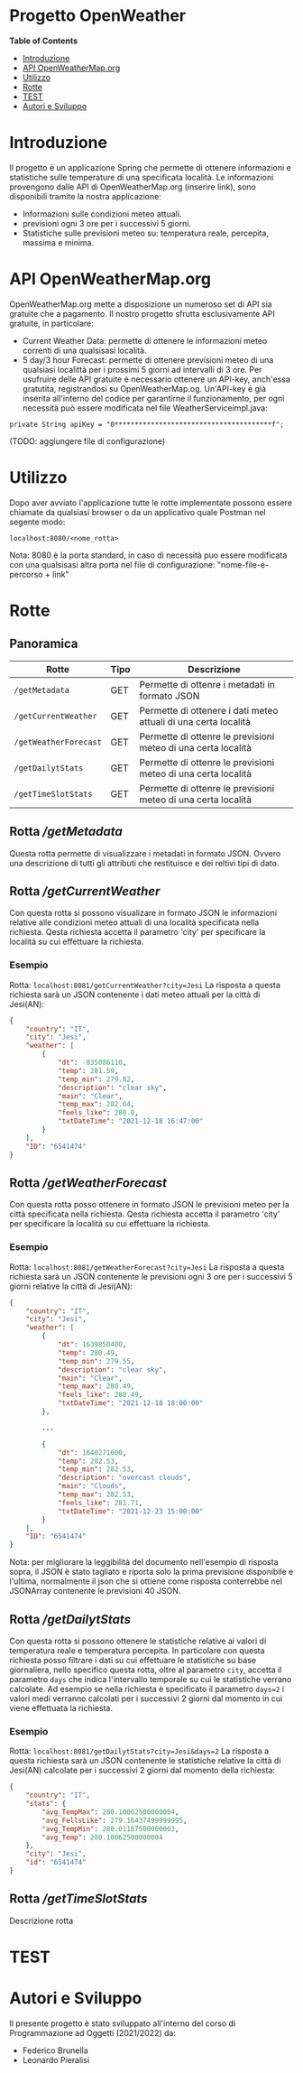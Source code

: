 # Progetto OpenWeather

**Table of Contents**
- [Introduzione](#id-section1)
- [API OpenWeatherMap.org](#id-section2)
- [Utilizzo](#id-section3)
- [Rotte](#id-section4)
- [TEST](#id-section5)
- [Autori e Sviluppo](#id-section6)

<div id='id-section1'/>

# Introduzione
Il progetto è un applicazione Spring che permette di ottenere informazioni e statistiche sulle temperature di una specificata località.
Le informazioni provengono dalle API di OpenWeatherMap.org (inserire link), sono disponibili tramite la nostra applicazione:
- Informazioni sulle condizioni meteo attuali.
- previsioni ogni 3 ore per i successivi 5 giorni.
- Statistiche sulle previsioni meteo su: temperatura reale, percepita, massima e minima.


<div id='id-section2'/>

# API OpenWeatherMap.org
OpenWeatherMap.org mette a disposizione un numeroso set di API sia gratuite che a pagamento.
Il nostro progetto sfrutta esclusivamente API gratuite, in particolare:
- Current Weather Data: permette di ottenere le informazioni meteo correnti di una qualsisasi località.
- 5 day/3 hour Forecast: permette di ottenere previsioni meteo di una qualsiasi localittà per i prossimi 5 giorni ad intervalli di 3 ore.
Per usufruire delle API gratuite è necessario ottenere un API-key, anch'essa gratutita, registrandosi su OpenWeatherMap.og.
Un'API-key è già inserita all'interno del codice per garantirne il funzionamento, per ogni necessità può essere modificata nel file WeatherServiceimpl.java:

`private String apiKey = "0***************************************f";`

(TODO: aggiungere file di configurazione)


<div id='id-section3'/>

# Utilizzo
Dopo aver avviato l'applicazione tutte le rotte implementate possono essere chiamate da qualsiasi browser o da un applicativo quale Postman nel segente modo:

`localhost:8080/<nome_rotta>`

Nota: 8080 è la porta standard, in caso di necessità puo essere modificata con una qualsisasi altra porta nel file di configurazione: "nome-file-e-percorso + link"


<div id='id-section4'/>

# Rotte
## Panoramica
| Rotte | Tipo |Descrizione                    |
| ------------- | ---- | ------------------------------ |
| `/getMetadata`      | GET | Permette di ottenre i metadati in formato JSON       |
| `/getCurrentWeather`   | GET | Permette di ottenere i dati meteo attuali di una certa località    |
| `/getWeatherForecast`   | GET | Permette di ottenre le previsioni meteo di una certa località |
| `/getDailytStats`   | GET | Permette di ottenre le previsioni meteo di una certa località |
| `/getTimeSlotStats`   | GET | Permette di ottenre le previsioni meteo di una certa località |

## Rotta */getMetadata*
Questa rotta permette di visualizzare i metadati in formato JSON.
Ovvero una descrizione di tutti gli attributi che restituisce e dei reltivi tipi di dato.


## Rotta */getCurrentWeather*
Con questa rotta si possono visualizare in formato JSON le informazioni relative alle condizioni meteo attuali di una località specificata nella richiesta.
Qesta richiesta accetta il parametro 'city' per specificare la località su cui effettuare la richiesta.

### Esempio
Rotta: `localhost:8081/getCurrentWeather?city=Jesi`
La risposta a questa richiesta sarà un JSON contenente i dati meteo attuali per la città di Jesi(AN):

```json
{
    "country": "IT",
    "city": "Jesi",
    "weather": [
        {
            "dt": -835086110,
            "temp": 281.59,
            "temp_min": 279.82,
            "description": "clear sky",
            "main": "Clear",
            "temp_max": 282.64,
            "feels_like": 280.0,
            "txtDateTime": "2021-12-18 16:47:00"
        }
    ],
    "ID": "6541474"
}
```

## Rotta */getWeatherForecast*
Con questa rotta posso ottenere in formato JSON le previsioni meteo per la città specificata nella richiesta.
Qesta richiesta accetta il parametro 'city' per specificare la località su cui effettuare la richiesta.

### Esempio
Rotta: `localhost:8081/getWeatherForecast?city=Jesi`
La risposta a questa richiesta sarà un JSON contenente le previsioni ogni 3 ore per i successivi 5 giorni relative la città di Jesi(AN):

```json
{
    "country": "IT",
    "city": "Jesi",
    "weather": [
        {
            "dt": 1639850400,
            "temp": 280.49,
            "temp_min": 279.55,
            "description": "clear sky",
            "main": "Clear",
            "temp_max": 280.49,
            "feels_like": 280.49,
            "txtDateTime": "2021-12-18 18:00:00"
        },

        ...

        {
            "dt": 1640271600,
            "temp": 282.53,
            "temp_min": 282.53,
            "description": "overcast clouds",
            "main": "Clouds",
            "temp_max": 282.53,
            "feels_like": 281.71,
            "txtDateTime": "2021-12-23 15:00:00"
        }
    ],
    "ID": "6541474"
}
```
Nota: per migliorare la leggibilità del documento nell'esempio di risposta sopra, il JSON è stato tagliato e riporta solo la prima previsione disponibile e l'ultima, normalmente il json che si ottiene come risposta conterrebbe nel JSONArray contenente le previsioni 40 JSON.

## Rotta */getDailytStats*
Con questa rotta si possono ottenere le statistiche relative ai valori di temperatura reale e temperatura percepita.
In particolare con questa richiesta posso filtrare i dati su cui effettuare le statistiche su base giornaliera, nello specifico questa rotta, oltre al parametro `city`, accetta il parametro `days` che indica l'intervallo temporale su cui le statistiche verrano calcolate.
Ad esempio se nella richiesta è specificato il parametro `days=2` i valori medi verranno calcolati per i successivi 2 giorni dal momento in cui viene effettuata la richiesta.

### Esempio
Rotta: `localhost:8081/getDailytStats?city=Jesi&days=2`
La risposta a questa richiesta sarà un JSON contenente le statistiche relative la città di Jesi(AN) calcolate per i successivi 2 giorni dal momento della richiesta:

```json
{
    "country": "IT",
    "stats": {
        "avg_TempMax": 280.10062500000004,
        "avg_FellsLike": 279.16437499999995,
        "avg_TempMin": 280.01187500000003,
        "avg_Temp": 280.10062500000004
    },
    "city": "Jesi",
    "id": "6541474"
}
```

## Rotta */getTimeSlotStats*
Descrizione rotta

<div id='id-section5'/>

# TEST

<div id='id-section6'/>

# Autori e Sviluppo
Il presente progetto è stato sviluppato all'interno del corso di Programmazione ad Oggetti (2021/2022) da:
- Federico Brunella
- Leonardo Pieralisi